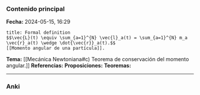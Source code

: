 ### Contenido principal

**Fecha:** 2024-05-15, 16:29

```ad-formal
title: Formal definition
$$\vec{L}(t) \equiv \sum_{a=1}^{N} \vec{l}_a(t) = \sum_{a=1}^{N} m_a \vec{r}_a(t) \wedge \dot{\vec{r}}_a(t).$$
[[Momento angular de una partícula]].
```

**Tema:** [[Mecánica Newtoniana#c) Teorema de conservación del momento angular.]]
**Referencias:**
**Proposiciones:**
**Teoremas:**

---
### Anki
